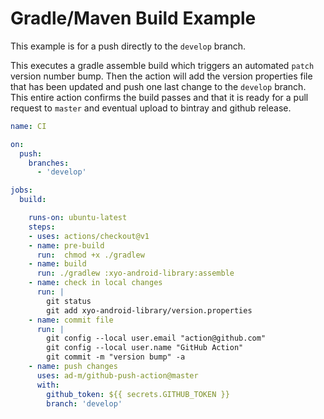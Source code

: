 # Gradle/Maven Build Example

This example is for a push directly to the `develop` branch. 

This executes a gradle assemble build which triggers an automated `patch` version number bump. Then the action will add the version properties file that has been updated and push one last change to the `develop` branch. This entire action confirms the build passes and that it is ready for a pull request to `master` and eventual upload to bintray and github release. 

``` yaml
name: CI

on:
  push: 
    branches: 
      - 'develop'

jobs:
  build:

    runs-on: ubuntu-latest
    steps:
    - uses: actions/checkout@v1
    - name: pre-build
      run:  chmod +x ./gradlew
    - name: build
      run: ./gradlew :xyo-android-library:assemble
    - name: check in local changes
      run: |       
        git status
        git add xyo-android-library/version.properties
    - name: commit file
      run: |
        git config --local user.email "action@github.com"
        git config --local user.name "GitHub Action"
        git commit -m "version bump" -a
    - name: push changes
      uses: ad-m/github-push-action@master
      with:
        github_token: ${{ secrets.GITHUB_TOKEN }}
        branch: 'develop' 
```